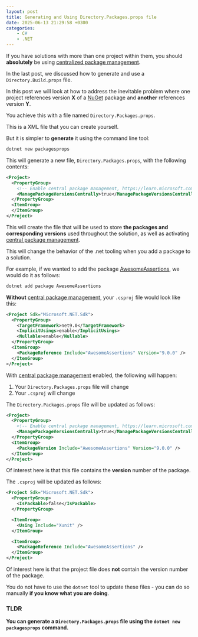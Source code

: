 ```yaml
---
layout: post
title: Generating and Using Directory.Packages.props file
date: 2025-06-13 21:29:58 +0300
categories:
    - C#
    - .NET
---
```


If you have solutions with more than one project within them, you should **absolutely** be using [centralized package management](https://learn.microsoft.com/en-us/nuget/consume-packages/central-package-management).

In the last post, we discussed how to generate and use a `Directory.Build.props` file.

In this post we will look at how to address the inevitable problem where one project references version **X** of a [NuGet](https://www.nuget.org/) package and **another** references version **Y**.

You achieve this with a file named `Directory.Packages.props`.

This is a XML file that you can create yourself.

But it is simpler to **generate** it using the command line tool:

```bash
dotnet new packagesprops
```

This will generate a new file, `Directory.Packages.props`, with the following contents:

```xml
<Project>
  <PropertyGroup>
    <!-- Enable central package management, https://learn.microsoft.com/en-us/nuget/consume-packages/Central-Package-Management -->
    <ManagePackageVersionsCentrally>true</ManagePackageVersionsCentrally>
  </PropertyGroup>
  <ItemGroup>
  </ItemGroup>
</Project>
```

This will create the file that will be used to store **the packages and corresponding versions** used throughout the solution, as well as activating [central package management](https://learn.microsoft.com/en-us/nuget/consume-packages/central-package-management).

This will change the behavior of the .net tooling when you add a package to a solution.

For example, if we wanted to add the package [AwesomeAssertions](https://www.nuget.org/packages/AwesomeAssertions), we would do it as follows:

```bash
dotnet add package AwesomeAssertions
```

**Without** [central package management](https://learn.microsoft.com/en-us/nuget/consume-packages/central-package-management), your `.csproj` file would look like this:

```xml
<Project Sdk="Microsoft.NET.Sdk">
  <PropertyGroup>
    <TargetFramework>net9.0</TargetFramework>
    <ImplicitUsings>enable</ImplicitUsings>
    <Nullable>enable</Nullable>
  </PropertyGroup>
  <ItemGroup>
    <PackageReference Include="AwesomeAssertions" Version="9.0.0" />
  </ItemGroup>
</Project>
```

With [central package management](https://learn.microsoft.com/en-us/nuget/consume-packages/central-package-management) enabled, the following will happen:

1. Your `Directory.Packages.props` file will change
2. Your `.csproj` will change

The `Directory.Packages.props` file will be updated as follows:

```xml
<Project>
  <PropertyGroup>
    <!-- Enable central package management, https://learn.microsoft.com/en-us/nuget/consume-packages/Central-Package-Management -->
    <ManagePackageVersionsCentrally>true</ManagePackageVersionsCentrally>
  </PropertyGroup>
  <ItemGroup>
    <PackageVersion Include="AwesomeAssertions" Version="9.0.0" />
  </ItemGroup>
</Project>
```

Of interest here is that this file contains the **version** number of the package.

The `.csproj` will be updated as follows:

```xml
<Project Sdk="Microsoft.NET.Sdk">
  <PropertyGroup>
    <IsPackable>false</IsPackable>
  </PropertyGroup>

  <ItemGroup>
    <Using Include="Xunit" />
  </ItemGroup>

  <ItemGroup>
    <PackageReference Include="AwesomeAssertions" />
  </ItemGroup>
</Project>
```

Of interest here is that the project file does **not** contain the version number of the package.

You do not have to use the `dotnet` tool to update these files - you can do so manually **if you know what you are doing**.

### TLDR

**You can generate a `Directory.Packages.props` file using the `dotnet new packagesprops` command.**
